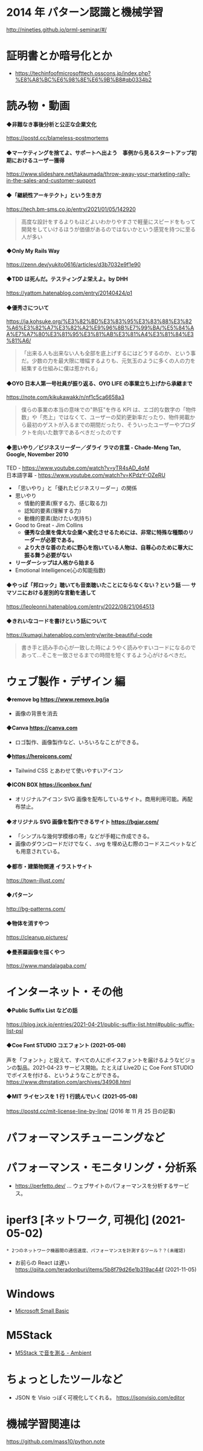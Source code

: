 # 2014 年 パターン認識と機械学習

http://nineties.github.io/prml-seminar/#/

# 証明書とか暗号化とか

- https://techinfoofmicrosofttech.osscons.jp/index.php?%E8%A8%BC%E6%98%8E%E6%9B%B8#qb0334b2

# 読み物・動画

#### ◆非難なき事後分析と公正な企業文化

https://postd.cc/blameless-postmortems

#### ◆マーケティングを捨てよ、サポートへ出よう　事例から見るスタートアップ初期におけるユーザー獲得

https://www.slideshare.net/takaumada/throw-away-your-marketing-rally-in-the-sales-and-customer-support

#### ◆「継続性アーキテクト」という生き方

https://tech.bm-sms.co.jp/entry/2021/01/05/142920

> 高度な設計をするよりもほどよいわかりやすさで軽量にスピードをもって開発をしていけるほうが価値があるのではないかという感覚を持つに至る人が多い

#### ◆Only My Rails Way

https://zenn.dev/yukito0616/articles/d3b7032e9f1e90

#### ◆TDD は死んだ。テスティングよ栄えよ。by DHH

https://yattom.hatenablog.com/entry/20140424/p1

#### ◆優秀さについて

https://ja.kohsuke.org/%E3%82%BD%E3%83%95%E3%83%88%E3%82%A6%E3%82%A7%E3%82%A2%E9%96%8B%E7%99%BA/%E5%84%AA%E7%A7%80%E3%81%95%E3%81%AB%E3%81%A4%E3%81%84%E3%81%A6/

> 「出来る人も出来ない人も全部を底上げするにはどうするのか、という事だ。少数の力を最大限に増幅するよりも、元気玉のように多くの人の力を結集する仕組みに僕は惹かれる」

#### ◆OYO 日本人第一号社員が振り返る、OYO LIFE の事業立ち上げから承継まで

https://note.com/kikukawakk/n/nf1c5ca6658a3

> 僕らの事業の本当の意味での"熱狂"を作る KPI は、エゴ的な数字の「物件数」や「売上」ではなくて、ユーザーの契約更新率だったり、物件掲載から最初のゲストが入るまでの期間だったり、そういったユーザーやプロダクトを向いた数字であるべきだったのです

#### ◆思いやり／ビジネスリーダー／ダライ ラマの言葉 - Chade-Meng Tan, Google, November 2010

TED - https://www.youtube.com/watch?v=yTR4sAD_4qM  
 日本語字幕 - https://www.youtube.com/watch?v=KPdzY-OZeRU

- 「思いやり」と「優れたビジネスリーダー」の関係
- 思いやり
  - 情動的要素(察する力、感じ取る力)
  - 認知的要素(理解する力)
  - 動機的要素(助けたい気持ち)
- Good to Great - Jim Collins
  - <b>優秀な企業を偉大な企業へ変化させるためには、非常に特殊な種類のリーダーが必要である。</b>
  - <b>より大きな善のために野心を抱いている人物は、自尊心のために尊大に振る舞う必要がない</b>
- <b>リーダーシップは人格から始まる</b>
- Emotional Intelligence(心の知能指数)

#### ◆やっぱ「邦ロック」聴いても音楽聴いたことにならなくない？という話 ── サマソニにおける差別的な言動を通して

https://leoleonni.hatenablog.com/entry/2022/08/21/064513

#### ◆きれいなコードを書けという話について

https://kumagi.hatenablog.com/entry/write-beautiful-code

> 書き手と読み手の心が一致した時にようやく読みやすいコードになるのであって...そこを一致させるまでの時間を短くするよう心がけるべきだ。

# ウェブ製作・デザイン 編

#### ◆remove bg https://www.remove.bg/ja

- 画像の背景を消去

#### ◆Canva https://canva.com

- ロゴ製作、画像製作など、いろいろなことができる。

#### ◆https://heroicons.com/

- Tailwind CSS とあわせて使いやすいアイコン

#### ◆ICON BOX https://iconbox.fun/

- オリジナルアイコン SVG 画像を配布しているサイト。商用利用可能。再配布禁止。

#### ◆オリジナル SVG 画像を製作できるサイト https://bgjar.com/

- 「シンプルな幾何学模様の帯」などが手軽に作成できる。
- 画像のダウンロードだけでなく、.svg を埋め込む際のコードスニペットなども用意されている。

#### ◆都市・建築物関連 イラストサイト

https://town-illust.com/

#### ◆パターン

http://bg-patterns.com/

#### ◆物体を消すやつ

https://cleanup.pictures/

#### ◆曼荼羅画像を描くやつ

https://www.mandalagaba.com/

# インターネット・その他

#### ◆Public Suffix List などの話

https://blog.jxck.io/entries/2021-04-21/public-suffix-list.html#public-suffix-list-psl

#### ◆Coe Font STUDIO コエフォント (2021-05-08)

声を「フォント」と捉えて、すべての人にボイスフォントを届けるようなビジョンの製品。2021-04-23 サービス開始。たとえば Live2D に Coe Font STUDIO でボイスを付ける、というようなことができる。
https://www.dtmstation.com/archives/34908.html

#### ◆MIT ライセンスを 1 行 1 行読んでいく (2021-05-08)

https://postd.cc/mit-license-line-by-line/ (2016 年 11 月 25 日の記事)

# パフォーマンスチューニングなど

# パフォーマンス・モニタリング・分析系

* https://perfetto.dev/ ... ウェブサイトのパフォーマンスを分析するサービス。

# iperf3 [ネットワーク, 可視化] (2021-05-02)

    * 2つのネットワーク機器間の通信速度、パフォーマンスを計測するツール？？(未確認)

- お前らの React は遅い https://qiita.com/teradonburi/items/5b8f79d26e1b319ac44f (2021-11-05)

# Windows

- [Microsoft Small Basic](https://smallbasic-publicwebsite.azurewebsites.net/)

# M5Stack

- [M5Stack で音を測る - Ambient](https://ambidata.io/samples/m5stack/sound/)

# ちょっとしたツールなど

- JSON を Visio っぽく可視化してくれる。 https://jsonvisio.com/editor

# 機械学習関連は

https://github.com/mass10/python.note

<!--  -->
<!--  -->
<!--  -->
<!--  -->
<!--  -->
<!--  -->
<!--  -->
